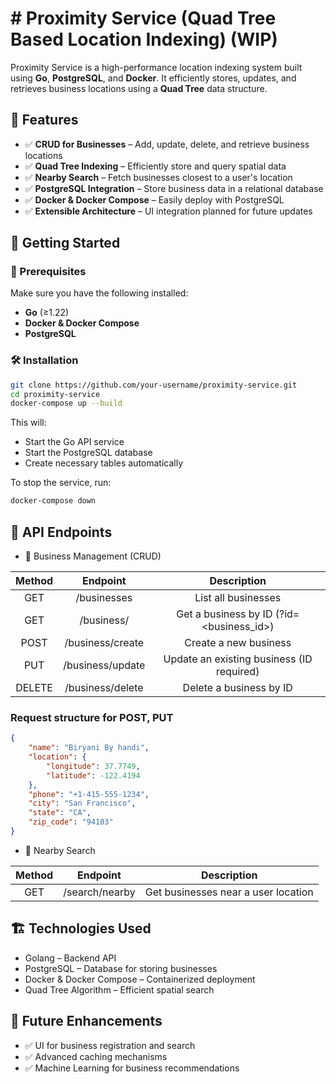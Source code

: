 
# # Proximity Service (Quad Tree Based Location Indexing) (WIP)

Proximity Service is a high-performance location indexing system built using **Go**, **PostgreSQL**, and **Docker**. It efficiently stores, updates, and retrieves business locations using a **Quad Tree** data structure.

## 📌 Features

- ✅ **CRUD for Businesses** – Add, update, delete, and retrieve business locations  
- ✅ **Quad Tree Indexing** – Efficiently store and query spatial data
- ✅ **Nearby Search** – Fetch businesses closest to a user's location  
- ✅ **PostgreSQL Integration** – Store business data in a relational database  
- ✅ **Docker & Docker Compose** – Easily deploy with PostgreSQL  
- ✅ **Extensible Architecture** – UI integration planned for future updates  

## 🚀 Getting Started

### 📌 Prerequisites

Make sure you have the following installed:

- **Go** (≥1.22)  
- **Docker & Docker Compose**
- **PostgreSQL**

### 🛠️ Installation

```sh
git clone https://github.com/your-username/proximity-service.git
cd proximity-service
docker-compose up --build
```
This will:

- Start the Go API service
- Start the PostgreSQL database
- Create necessary tables automatically

To stop the service, run:
```sh
docker-compose down
```

## 🔗 API Endpoints
- 📍 Business Management (CRUD)

| Method | Endpoint    | Description   |
| :---:   | :---: | :---: |
| GET | /businesses   | List all businesses   |
| GET | /business/   | Get a business by ID (?id=<business_id>)   |
| POST | /business/create   | Create a new business   |
| PUT | /business/update   | Update an existing business (ID required)   |
| DELETE | /business/delete   | Delete a business by ID   |

### Request structure for POST, PUT
```json
{
    "name": "Biryani By handi",
    "location": {
        "longitude": 37.7749,
        "latitude": -122.4194
    },
    "phone": "+1-415-555-1234",
    "city": "San Francisco",
    "state": "CA",
    "zip_code": "94103"
}
```

- 📌 Nearby Search
  
| Method | Endpoint    | Description   |
| :---:  | :---: | :---: |
| GET | /search/nearby   | Get businesses near a user location  |


## 🏗️ Technologies Used
- Golang – Backend API
- PostgreSQL – Database for storing businesses
- Docker & Docker Compose – Containerized deployment
- Quad Tree Algorithm – Efficient spatial search

## 🎯 Future Enhancements
- ✅ UI for business registration and search
- ✅ Advanced caching mechanisms
- ✅ Machine Learning for business recommendations
